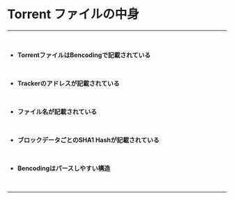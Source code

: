 # Torrent ファイルの中身

<hr>
<br>


* **TorrentファイルはBencodingで記載されている**

<br>

* **Trackerのアドレスが記載されている**

<br>

* **ファイル名が記載されている**

<br>

* **ブロックデータごとのSHA1 Hashが記載されている**

<br>

* **Bencodingはパースしやすい構造**

<br>

<hr>

